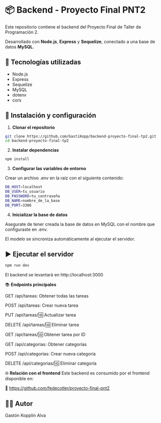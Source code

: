 # 📦 Backend - Proyecto Final PNT2

Este repositorio contiene el backend del Proyecto Final de Taller de Programación 2.

Desarrollado con **Node.js**, **Express** y **Sequelize**, conectado a una base de datos **MySQL**.

## 🚀 Tecnologías utilizadas

- Node.js
- Express
- Sequelize
- MySQL
- dotenv
- cors

## 🔧 Instalación y configuración

1. **Clonar el repositorio**

```bash
git clone https://github.com/GastiKopp/backend-proyecto-final-tp2.git
cd backend-proyecto-final-tp2
```
2. **Instalar dependencias**

```bash
npm install
```

3. **Configurar las variables de entorno**

Crear un archivo .env en la raíz con el siguiente contenido:

```bash
DB_HOST=localhost
DB_USER=tu_usuario
DB_PASSWORD=tu_contraseña
DB_NAME=nombre_de_la_base
DB_PORT=3306
```

4. **Inicializar la base de datos**

Asegurate de tener creada la base de datos en MySQL con el nombre que configuraste en .env.

El modelo se sincroniza automáticamente al ejecutar el servidor.

## ▶️ Ejecutar el servidor

```bash
npm run dev
```
El backend se levantará en http://localhost:3000


📚 **Endpoints principales**

GET /api/tareas: Obtener todas las tareas

POST /api/tareas: Crear nueva tarea

PUT /api/tareas/:id: Actualizar tarea

DELETE /api/tareas/:id: Eliminar tarea

GET /api/tareas/:id: Obtener tarea por ID

GET /api/categorias: Obtener categorías

POST /api/categorias: Crear nueva categoría

DELETE /api/categorias/:id: Eliminar categoría

🌐 **Relación con el frontend**
Este backend es consumido por el frontend disponible en:

🔗 https://github.com/fedecotler/proyecto-final-pnt2

## 👨‍💻 Autor

Gastón Kopplin Alva
